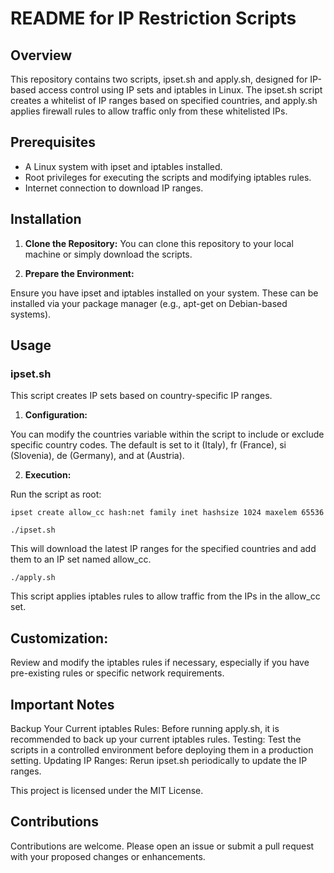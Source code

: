 # README for IP Restriction Scripts
## Overview
This repository contains two scripts, ipset.sh and apply.sh, designed for IP-based access control using IP sets and iptables in Linux. The ipset.sh script creates a whitelist of IP ranges based on specified countries, and apply.sh applies firewall rules to allow traffic only from these whitelisted IPs.

## Prerequisites
- A Linux system with ipset and iptables installed.
- Root privileges for executing the scripts and modifying iptables rules.
- Internet connection to download IP ranges.

## Installation

1. **Clone the Repository:**
You can clone this repository to your local machine or simply download the scripts.

2. **Prepare the Environment:**

Ensure you have ipset and iptables installed on your system. These can be installed via your package manager (e.g., apt-get on Debian-based systems).

## Usage
### ipset.sh
This script creates IP sets based on country-specific IP ranges.

1. **Configuration:**

You can modify the countries variable within the script to include or exclude specific country codes. The default is set to it (Italy), fr (France), si (Slovenia), de (Germany), and at (Austria).

2. **Execution:**

Run the script as root:

```
ipset create allow_cc hash:net family inet hashsize 1024 maxelem 65536
```

```
./ipset.sh
```

This will download the latest IP ranges for the specified countries and add them to an IP set named allow_cc.

```
./apply.sh
```

This script applies iptables rules to allow traffic from the IPs in the allow_cc set.

## Customization:

Review and modify the iptables rules if necessary, especially if you have pre-existing rules or specific network requirements.

## Important Notes
Backup Your Current iptables Rules: Before running apply.sh, it is recommended to back up your current iptables rules.
Testing: Test the scripts in a controlled environment before deploying them in a production setting.
Updating IP Ranges: Rerun ipset.sh periodically to update the IP ranges.

This project is licensed under the MIT License.

## Contributions
Contributions are welcome. Please open an issue or submit a pull request with your proposed changes or enhancements.